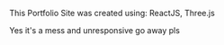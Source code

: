 This Portfolio Site was created using: ReactJS, Three.js

Yes it's a mess and unresponsive go away pls